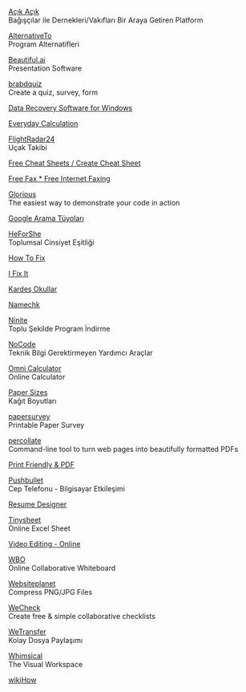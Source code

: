 <p>
<a href="https://acikacik.org/">Açık Açık</a>
<br>Bağışçılar ile Dernekleri/Vakıfları Bir Araya Getiren Platform
</p>
<p>
<a href="https://alternativeto.net/">AlternativeTo</a>
<br>Program Alternatifleri
</p>
<p>
<a href="https://www.beautiful.ai/">Beautiful.ai</a>
<br>Presentation Software
</p>
<p>
<a href="https://www.brandquiz.io/">brabdquiz</a>
<br>Create a quiz, survey, form
</p>
<p>
<a href="https://carbon.now.sh/>Carbon</a>
<br>Create and share beautiful images of your source code
</p>
<p>
<a href="https://www.cleverfiles.com/disk-drill-windows.html">Data Recovery Software for Windows</a>
</p>
<p>
<a href="https://everydaycalculation.com/">Everyday Calculation</a>
</p>
<p>
<a href="https://www.flightradar24.com/">FlightRadar24</a>
<br>Uçak Takibi                                        
</p>                                          
<p>
<a href="https://cheatography.com/">Free Cheat Sheets / Create Cheat Sheet</a>
</p>
<p>
<a href="https://faxzero.com/">Free Fax * Free Internet Faxing</a>
</p>
<p>
<a href="https://github.com/glorious-codes/glorious-demo">Glorious</a>
<br>The easiest way to demonstrate your code in action                                                         
</p>                              
<p>
<a href="https://medium.com/t%C3%BCrkiye/googleda-do%C4%9Fru-veriye-h%C4%B1zl%C4%B1-ula%C5%9Fmak-i%C3%A7in-arama-operat%C3%B6rleri-ve-google-%C4%B1n-gizli-%C3%B6zellikleri-cd7cfdde5844">Google Arama Tüyoları</a>
</p>         
<p>
<a href="https://www.heforshe.org/tr">HeForShe</a>
<br>Toplumsal Cinsiyet Eşitliği                                     
</p>
<p>
<a href="http://how-to-fix-a-toilet.com/">How To Fix</a>
</p>
<p>
<a href="https://tr.ifixit.com/">I Fix It</a>
</p>
<p>
<a href="http://www.kardesokullar.com/">Kardeş Okullar</a>
</p>
<p>
<a href="https://namechk.com/">Namechk</a>
</p>
<p>
<p>
<a href="https://ninite.com/">Ninite</a>
<br>Toplu Şekilde Program İndirme  
</p>
<p>
<a href="https://www.nocode.tech/">NoCode</a>
<br>Teknik Bilgi Gerektirmeyen Yardımcı Araçlar
</p>                             
<a href="https://www.omnicalculator.com/discover">Omni Calculator</a>
<br>Online Calculator
</p>        
<p>
<a href="https://papersizes.io/">Paper Sizes</a>
<br>Kağıt Boyutları
</p>                                                   
<p>
<a href="https://www.papersurvey.io/">papersurvey</a>
<br>Printable Paper Survey
</p>                              
<p>
<a href="https://github.com/danburzo/percollate">percollate</a>
<br>Command-line tool to turn web pages into beautifully formatted PDFs
</p>                            
<p>
<a href="https://www.printfriendly.com/">Print Friendly & PDF</a>
</p>
<p>
<a href="https://www.pushbullet.com/">Pushbullet</a>
<br>Cep Telefonu - Bilgisayar Etkileşimi                                     
</p>
<p>
<a href="https://ceev.io/?ref=producthunt">Resume Designer</a>
</p>
<p>
<a href="https://tinysheet.com/">Tinysheet</a>
<br>Online Excel Sheet
</p>                                          
<p>
<a href="https://www.veed.io/">Video Editing - Online</a>
</p>
<p>
<a href="https://wbo.openode.io/">WBO</a>
<br>Online Collaborative Whiteboard
</p>
<p>
<a href="https://www.websiteplanet.com/webtools/imagecompressor/">Websiteplanet</a>
<br>Compress PNG/JPG Files
</p>
<p>
<a href="https://wecheck.app/">WeCheck</a>
<br>Create free & simple collaborative checklists
</p>                                                                 
<p>
<a href="https://wetransfer.com/">WeTransfer</a>
<br>Kolay Dosya Paylaşımı
</p>
<p>
<a href="https://whimsical.com/">Whimsical</a>
<br>
The Visual Workspace
</p>
<p>
<a href="https://www.wikihow.com/Main-Page">wikiHow</a>
</p>

